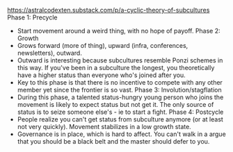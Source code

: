 https://astralcodexten.substack.com/p/a-cyclic-theory-of-subcultures
Phase 1: Precycle
- Start movement around a weird thing, with no hope of payoff.
Phase 2: Growth
- Grows forward (more of thing), upward (infra, conferences, newsletters), outward.
- Outward is interesting because subcultures resemble Ponzi schemes in this way. If you've been in a subculture the longest, you theoretically have a higher status than everyone who's joined after you.
- Key to this phase is that there is no incentive to compete with any other member yet since the frontier is so vast.
Phase 3: Involution/stagflation
- During this phase, a talented status-hungry young person who joins the movement is likely to expect status but not get it. The only source of status is to seize someone else's - ie to start a fight.
Phase 4: Postcycle
- People realize you can't get status from subculture anymore (or at least not very quickly). Movement stabilizes in a low growth state.
- Governance is in place, which is hard to affect. You can't walk in a argue that you should be a black belt and the master should defer to you.
